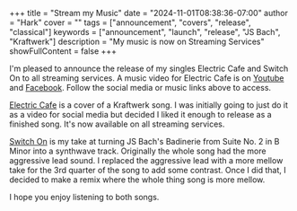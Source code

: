 +++
title = "Stream my Music"
date = "2024-11-01T08:38:36-07:00"
author = "Hark"
cover = ""
tags = ["announcement", "covers", "release", "classical"]
keywords = ["announcement", "launch", "release", "JS Bach", "Kraftwerk"]
description = "My music is now on Streaming Services"
showFullContent = false
+++

I'm pleased to announce the release of my singles Electric Cafe and Switch On to all streaming services. A music video for Electric Cafe is on [Youtube](https://youtu.be/z-X8mNWKPXs) and [Facebook](https://www.facebook.com/hark.fun/videos/3847986595454898). Follow the social media or music links above to access.

[Electric Cafe](https://open.spotify.com/album/4H1rXeXxoLQEj1dtY3Ub1t) is a cover of a Kraftwerk song. I was initially going to just do it as a video for social media but decided I liked it enough to release as a finished song. It's now available on all streaming services.

[Switch On](https://open.spotify.com/album/50BO2DoU9FeVhNcgWQrwWL) is my take at turning JS Bach's Badinerie from Suite No. 2 in B Minor into a synthwave track. Originally the whole song had the more aggressive lead sound. I replaced the aggressive lead with a more mellow take for the 3rd quarter of the song to add some contrast. Once I did that, I decided to make a remix where the whole thing song is more mellow. 

I hope you enjoy listening to both songs.